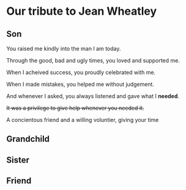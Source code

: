# Our tribute to Jean Wheatley

## Son
You raised me kindly into the man I am today.

Through the good, bad and ugly times, you loved and supported me.

When I acheived success, you proudly celebrated with me.

When I made mistakes, you helped me without judgement. 

And whenever I asked, you always listened and gave what I **needed**.

~~It was a privilege to give help whenever you needed it.~~

A concientous friend and a willing voluntier, giving your time  


## Grandchild

## Sister

## Friend
